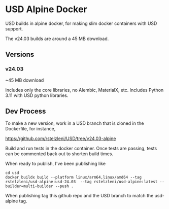 # USD Alpine Docker

USD builds in alpine docker, for making slim docker containers with USD support.

The v24.03 builds are around a 45 MB download.

## Versions

### v24.03

~45 MB download

Includes only the core libraries, no Alembic, MaterialX, etc. Includes Python
3.11 with USD python libraries.

## Dev Process

To make a new version, work in a USD branch that is cloned in the Dockerfile,
for instance,

https://github.com/rstelzleni/USD/tree/v24.03-alpine

Build and run tests in the docker container. Once tests are passing, tests
can be commented back out to shorten build times.

When ready to publish, I've been publishing like

```
cd usd
docker buildx build --platform linux/arm64,linux/amd64 --tag rstelzleni/usd-alpine:usd-24.03  --tag rstelzleni/usd-alpine:latest --builder=multi-builder --push .
```

When publishing tag this github repo and the USD branch to match the usd-alpine
tag.

